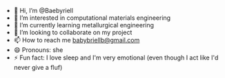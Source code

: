 - 👋 Hi, I’m @Baebyriell
- 👀 I’m interested in computational materials engineering 
- 🌱 I’m currently learning metallurgical engineering 
- 💞️ I’m looking to collaborate on my project 
- 📫 How to reach me babybriellb@gmail.com 
- 😄 Pronouns: she
- ⚡ Fun fact: I love sleep and I'm very emotional (even though I act like I'd never give a fluf)

<!---
Baebyriell/Baebyriell is a ✨ special ✨ repository because its `README.md` (this file) appears on your GitHub profile.
You can click the Preview link to take a look at your changes.
--->
